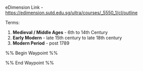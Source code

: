 eDimension Link - https://edimension.sutd.edu.sg/ultra/courses/_5550_1/cl/outline

Terms: 
1. **Medieval / Middle Ages** - 6th to 14th Century
2. **Early Modern** - late 15th century to late 18th century
3. **Modern Period** - post 1789

%% Begin Waypoint %%


%% End Waypoint %%